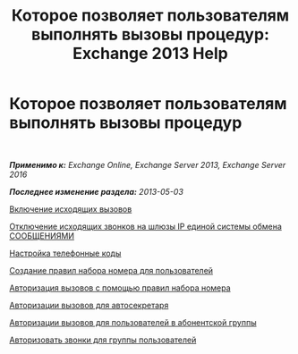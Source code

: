 ﻿---
title: 'Которое позволяет пользователям выполнять вызовы процедур: Exchange 2013 Help'
TOCTitle: Которое позволяет пользователям выполнять вызовы процедур
ms:assetid: 6997797d-4b79-4f6d-a89a-f36eea4e5ca4
ms:mtpsurl: https://technet.microsoft.com/ru-ru/library/JJ938011(v=EXCHG.150)
ms:contentKeyID: 52059192
ms.date: 05/22/2018
mtps_version: v=EXCHG.150
ms.translationtype: MT
---

# Которое позволяет пользователям выполнять вызовы процедур

 

_**Применимо к:** Exchange Online, Exchange Server 2013, Exchange Server 2016_

_**Последнее изменение раздела:** 2013-05-03_

[Включение исходящих вызовов](enable-outgoing-calls-on-https://docs.microsoft.com/ru-ru/exchange/voice-mail-unified-messaging/connect-voice-mail-system/um-ip-gateways)

[Отключение исходящих звонков на шлюзы IP единой системы обмена СООБЩЕНИЯМИ](disable-outgoing-calls-on-https://docs.microsoft.com/ru-ru/exchange/voice-mail-unified-messaging/connect-voice-mail-system/um-ip-gateways)

[Настройка телефонные коды](configure-dial-codes-exchange-2013-help.md)

[Создание правил набора номера для пользователей](https://docs.microsoft.com/ru-ru/exchange/voice-mail-unified-messaging/set-up-client-voice-mail-features/create-dialing-rules)

[Авторизация вызовов с помощью правил набора номера](https://docs.microsoft.com/ru-ru/exchange/voice-mail-unified-messaging/set-up-client-voice-mail-features/authorize-calls-using-dialing-rules)

[Авторизации вызовов для автосекретаря](https://docs.microsoft.com/ru-ru/exchange/voice-mail-unified-messaging/set-up-client-voice-mail-features/authorize-calls-for-auto-attendant-callers)

[Авторизации вызовов для пользователей в абонентской группы](https://docs.microsoft.com/ru-ru/exchange/voice-mail-unified-messaging/set-up-client-voice-mail-features/authorize-calls-for-users-in-a-dial-plan)

[Авторизовать звонки для группы пользователей](authorize-calls-for-a-group-of-users-exchange-2013-help.md)

